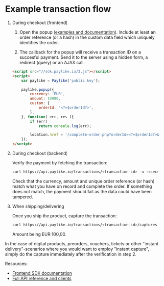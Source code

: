 # Example transaction flow


1. During checkout (frontend)

	1. Open the popup ([examples and documentation](https://github.com/paylike/sdk)). Include at least an order reference (or a hash) in the custom data field which uniquely identifies the order.

	2. The callback for the popup will receive a transaction ID on a succesful payment. Send it to the server using a hidden form, a redirect (query) or an AJAX call.

	```html
	<script src="//sdk.paylike.io/3.js"></script>
	<script>
		var paylike = Paylike('public key');

		paylike.popup({
			currency: 'EUR',
			amount: 10000,
			custom: {
				orderId: '<?=$orderId?>',
			},
		}, function( err, res ){
			if (err)
				return console.log(err);

			location.href = '/complete-order.php?orderId=<?=$orderId?>&transactionId='+res.transaction.id;
		});
	</script>
	```

2. During checkout (backend)

	Verify the payment by fetching the transaction:

	```bash
	curl https://api.paylike.io/transactions/<transaction-id> -u :<secret-app-key>
	```

	Check that the currency, amount and unique order reference (or hash) match
	what you have on record and complete the order. If something does not
	match, the payment should fail as the data could have been tampered.

3. When shipping/delivering

	Once you ship the product, capture the transaction:

	```bash
	curl https://api.paylike.io/transactions/<transaction-id>/captures -u :<secret-app-key> -d currency=EUR -d amount=10000
	```

	Amount being EUR 100,00.

In the case of digital products, preorders, vouchers, tickets or other
"instant delivery"-scenarios where you would want to employ "instant capture",
simply do the capture immediately after the verification in step 2.

Resources:

- [Frontend SDK documentation](https://github.com/paylike/sdk)
- [Full API reference and clients](https://github.com/paylike/api-docs)
